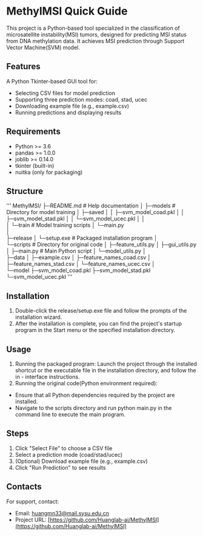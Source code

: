 # MethylMSI Quick Guide

This project is a Python-based tool specialized in the classification of microsatellite instability(MSI) tumors, designed for predicting MSI status from DNA methylation data. It achieves MSI prediction through Support Vector Machine(SVM) model.

## Features

A Python Tkinter-based GUI tool for:
- Selecting CSV files for model prediction
- Supporting three prediction modes: coad, stad, ucec
- Downloading example file (e.g., example.csv)
- Running predictions and displaying results

## Requirements
- Python >= 3.6
- pandas >= 1.0.0
- joblib >= 0.14.0
- tkinter (built-in)
- nuitka (only for packaging)

## Structure
'''
MethylMSI/
├─README.md    # Help documentation
│
├─models    # Directory for model training 
│  ├─saved
│  │      ├─svm_model_coad.pkl
│  │      ├─svm_model_stad.pkl
│  │      └─svm_model_ucec.pkl
│  │      
│  └─train    # Model training scripts
│          └─main.py   
│          
├─release
│      └─setup.exe    # Packaged installation program
│      
└─scripts    # Directory for original code
    │  ├─feature_utils.py
    │  ├─gui_utils.py
    │  ├─main.py    # Main Python script
    │  └─model_utils.py
    │  
    ├─data
    │      ├─example.csv
    │      ├─feature_names_coad.csv
    │      ├─feature_names_stad.csv
    │      └─feature_names_ucec.csv
    │      
    └─model
            ├─svm_model_coad.pkl
            ├─svm_model_stad.pkl
            └─svm_model_ucec.pkl
'''

## Installation
1. Double-click the release/setup.exe file and follow the prompts of the installation wizard.
2. After the installation is complete, you can find the project's startup program in the Start menu or the specified installation directory.

## Usage
1. Running the packaged program: Launch the project through the installed shortcut or the executable file in the installation directory, and follow the in - interface instructions.
2. Running the original code(Python environment required):
- Ensure that all Python dependencies required by the project are installed.
- Navigate to the scripts directory and run python main.py in the command line to execute the main program. 

## Steps
1. Click "Select File" to choose a CSV file
2. Select a prediction mode (coad/stad/ucec)
3. (Optional) Download example file (e.g., example.csv)
4. Click "Run Prediction" to see results

## Contacts
For support, contact:
- Email: huangmn33@mail.sysu.edu.cn
- Project URL: [https://github.com/Huanglab-ai/MethylMSI](https://github.com/Huanglab-ai/MethylMSI)
